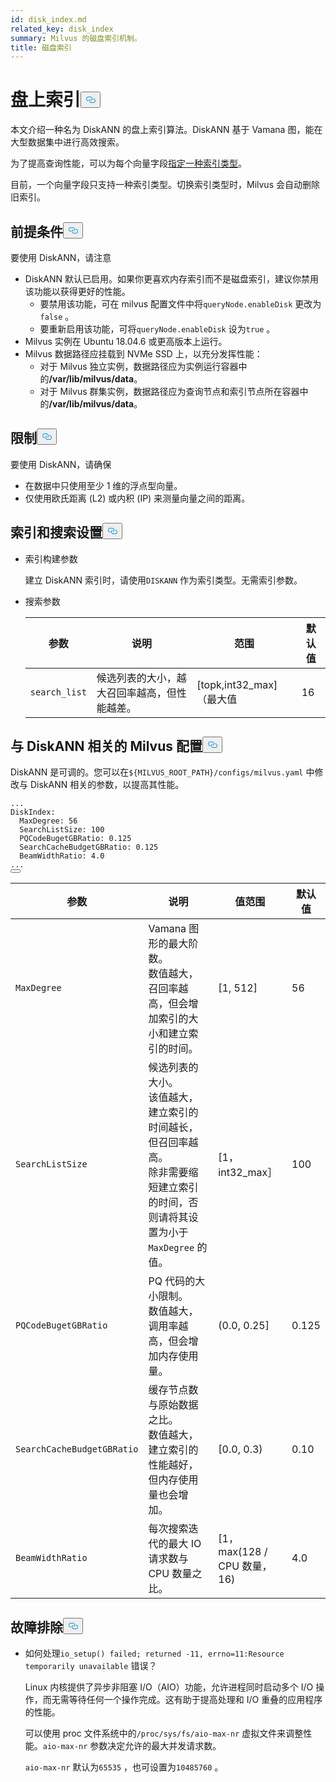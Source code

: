 ```yaml
---
id: disk_index.md
related_key: disk_index
summary: Milvus 的磁盘索引机制。
title: 磁盘索引
---
```

<h1 id="On-disk-Index" class="common-anchor-header">盘上索引<button data-href="#On-disk-Index" class="anchor-icon" translate="no">
      <svg translate="no"
        aria-hidden="true"
        focusable="false"
        height="20"
        version="1.1"
        viewBox="0 0 16 16"
        width="16"
      >
        <path
          fill="#0092E4"
          fill-rule="evenodd"
          d="M4 9h1v1H4c-1.5 0-3-1.69-3-3.5S2.55 3 4 3h4c1.45 0 3 1.69 3 3.5 0 1.41-.91 2.72-2 3.25V8.59c.58-.45 1-1.27 1-2.09C10 5.22 8.98 4 8 4H4c-.98 0-2 1.22-2 2.5S3 9 4 9zm9-3h-1v1h1c1 0 2 1.22 2 2.5S13.98 12 13 12H9c-.98 0-2-1.22-2-2.5 0-.83.42-1.64 1-2.09V6.25c-1.09.53-2 1.84-2 3.25C6 11.31 7.55 13 9 13h4c1.45 0 3-1.69 3-3.5S14.5 6 13 6z"
        ></path>
      </svg>
    </button></h1><p>本文介绍一种名为 DiskANN 的盘上索引算法。DiskANN 基于 Vamana 图，能在大型数据集中进行高效搜索。</p>
<p>为了提高查询性能，可以为每个向量字段<a href="/docs/zh/index-vector-fields.md">指定一种索引类型</a>。</p>
<div class="alert note"> 
目前，一个向量字段只支持一种索引类型。切换索引类型时，Milvus 会自动删除旧索引。</div>
<h2 id="Prerequisites" class="common-anchor-header">前提条件<button data-href="#Prerequisites" class="anchor-icon" translate="no">
      <svg translate="no"
        aria-hidden="true"
        focusable="false"
        height="20"
        version="1.1"
        viewBox="0 0 16 16"
        width="16"
      >
        <path
          fill="#0092E4"
          fill-rule="evenodd"
          d="M4 9h1v1H4c-1.5 0-3-1.69-3-3.5S2.55 3 4 3h4c1.45 0 3 1.69 3 3.5 0 1.41-.91 2.72-2 3.25V8.59c.58-.45 1-1.27 1-2.09C10 5.22 8.98 4 8 4H4c-.98 0-2 1.22-2 2.5S3 9 4 9zm9-3h-1v1h1c1 0 2 1.22 2 2.5S13.98 12 13 12H9c-.98 0-2-1.22-2-2.5 0-.83.42-1.64 1-2.09V6.25c-1.09.53-2 1.84-2 3.25C6 11.31 7.55 13 9 13h4c1.45 0 3-1.69 3-3.5S14.5 6 13 6z"
        ></path>
      </svg>
    </button></h2><p>要使用 DiskANN，请注意</p>
<ul>
<li>DiskANN 默认已启用。如果你更喜欢内存索引而不是磁盘索引，建议你禁用该功能以获得更好的性能。<ul>
<li>要禁用该功能，可在 milvus 配置文件中将<code translate="no">queryNode.enableDisk</code> 更改为<code translate="no">false</code> 。</li>
<li>要重新启用该功能，可将<code translate="no">queryNode.enableDisk</code> 设为<code translate="no">true</code> 。</li>
</ul></li>
<li>Milvus 实例在 Ubuntu 18.04.6 或更高版本上运行。</li>
<li>Milvus 数据路径应挂载到 NVMe SSD 上，以充分发挥性能：<ul>
<li>对于 Milvus 独立实例，数据路径应为实例运行容器中的<strong>/var/lib/milvus/data</strong>。</li>
<li>对于 Milvus 群集实例，数据路径应为查询节点和索引节点所在容器中的<strong>/var/lib/milvus/data</strong>。</li>
</ul></li>
</ul>
<h2 id="Limits" class="common-anchor-header">限制<button data-href="#Limits" class="anchor-icon" translate="no">
      <svg translate="no"
        aria-hidden="true"
        focusable="false"
        height="20"
        version="1.1"
        viewBox="0 0 16 16"
        width="16"
      >
        <path
          fill="#0092E4"
          fill-rule="evenodd"
          d="M4 9h1v1H4c-1.5 0-3-1.69-3-3.5S2.55 3 4 3h4c1.45 0 3 1.69 3 3.5 0 1.41-.91 2.72-2 3.25V8.59c.58-.45 1-1.27 1-2.09C10 5.22 8.98 4 8 4H4c-.98 0-2 1.22-2 2.5S3 9 4 9zm9-3h-1v1h1c1 0 2 1.22 2 2.5S13.98 12 13 12H9c-.98 0-2-1.22-2-2.5 0-.83.42-1.64 1-2.09V6.25c-1.09.53-2 1.84-2 3.25C6 11.31 7.55 13 9 13h4c1.45 0 3-1.69 3-3.5S14.5 6 13 6z"
        ></path>
      </svg>
    </button></h2><p>要使用 DiskANN，请确保</p>
<ul>
<li>在数据中只使用至少 1 维的浮点型向量。</li>
<li>仅使用欧氏距离 (L2) 或内积 (IP) 来测量向量之间的距离。</li>
</ul>
<h2 id="Index-and-search-settings" class="common-anchor-header">索引和搜索设置<button data-href="#Index-and-search-settings" class="anchor-icon" translate="no">
      <svg translate="no"
        aria-hidden="true"
        focusable="false"
        height="20"
        version="1.1"
        viewBox="0 0 16 16"
        width="16"
      >
        <path
          fill="#0092E4"
          fill-rule="evenodd"
          d="M4 9h1v1H4c-1.5 0-3-1.69-3-3.5S2.55 3 4 3h4c1.45 0 3 1.69 3 3.5 0 1.41-.91 2.72-2 3.25V8.59c.58-.45 1-1.27 1-2.09C10 5.22 8.98 4 8 4H4c-.98 0-2 1.22-2 2.5S3 9 4 9zm9-3h-1v1h1c1 0 2 1.22 2 2.5S13.98 12 13 12H9c-.98 0-2-1.22-2-2.5 0-.83.42-1.64 1-2.09V6.25c-1.09.53-2 1.84-2 3.25C6 11.31 7.55 13 9 13h4c1.45 0 3-1.69 3-3.5S14.5 6 13 6z"
        ></path>
      </svg>
    </button></h2><ul>
<li><p>索引构建参数</p>
<p>建立 DiskANN 索引时，请使用<code translate="no">DISKANN</code> 作为索引类型。无需索引参数。</p></li>
<li><p>搜索参数</p>
<table>
<thead>
<tr><th>参数</th><th>说明</th><th>范围</th><th>默认值</th></tr>
</thead>
<tbody>
<tr><td><code translate="no">search_list</code></td><td>候选列表的大小，越大召回率越高，但性能越差。</td><td>[topk,int32_max]（最大值</td><td>16</td></tr>
</tbody>
</table>
</li>
</ul>
<h2 id="DiskANN-related-Milvus-configurations" class="common-anchor-header">与 DiskANN 相关的 Milvus 配置<button data-href="#DiskANN-related-Milvus-configurations" class="anchor-icon" translate="no">
      <svg translate="no"
        aria-hidden="true"
        focusable="false"
        height="20"
        version="1.1"
        viewBox="0 0 16 16"
        width="16"
      >
        <path
          fill="#0092E4"
          fill-rule="evenodd"
          d="M4 9h1v1H4c-1.5 0-3-1.69-3-3.5S2.55 3 4 3h4c1.45 0 3 1.69 3 3.5 0 1.41-.91 2.72-2 3.25V8.59c.58-.45 1-1.27 1-2.09C10 5.22 8.98 4 8 4H4c-.98 0-2 1.22-2 2.5S3 9 4 9zm9-3h-1v1h1c1 0 2 1.22 2 2.5S13.98 12 13 12H9c-.98 0-2-1.22-2-2.5 0-.83.42-1.64 1-2.09V6.25c-1.09.53-2 1.84-2 3.25C6 11.31 7.55 13 9 13h4c1.45 0 3-1.69 3-3.5S14.5 6 13 6z"
        ></path>
      </svg>
    </button></h2><p>DiskANN 是可调的。您可以在<code translate="no">${MILVUS_ROOT_PATH}/configs/milvus.yaml</code> 中修改与 DiskANN 相关的参数，以提高其性能。</p>
<pre><code translate="no" class="language-YAML">...
DiskIndex:
  MaxDegree: 56
  SearchListSize: 100
  PQCodeBugetGBRatio: 0.125
  SearchCacheBudgetGBRatio: 0.125
  BeamWidthRatio: 4.0
...
<button class="copy-code-btn"></button></code></pre>
<table>
<thead>
<tr><th>参数</th><th>说明</th><th>值范围</th><th>默认值</th></tr>
</thead>
<tbody>
<tr><td><code translate="no">MaxDegree</code></td><td>Vamana 图形的最大阶数。 <br/> 数值越大，召回率越高，但会增加索引的大小和建立索引的时间。</td><td>[1, 512]</td><td>56</td></tr>
<tr><td><code translate="no">SearchListSize</code></td><td>候选列表的大小。 <br/> 该值越大，建立索引的时间越长，但召回率越高。 <br/> 除非需要缩短建立索引的时间，否则请将其设置为小于<code translate="no">MaxDegree</code> 的值。</td><td>[1，int32_max］</td><td>100</td></tr>
<tr><td><code translate="no">PQCodeBugetGBRatio</code></td><td>PQ 代码的大小限制。 <br/> 数值越大，调用率越高，但会增加内存使用量。</td><td>(0.0, 0.25]</td><td>0.125</td></tr>
<tr><td><code translate="no">SearchCacheBudgetGBRatio</code></td><td>缓存节点数与原始数据之比。 <br/> 数值越大，建立索引的性能越好，但内存使用量也会增加。</td><td>[0.0, 0.3)</td><td>0.10</td></tr>
<tr><td><code translate="no">BeamWidthRatio</code></td><td>每次搜索迭代的最大 IO 请求数与 CPU 数量之比。</td><td>[1，max(128 / CPU 数量，16)</td><td>4.0</td></tr>
</tbody>
</table>
<h2 id="Troubleshooting" class="common-anchor-header">故障排除<button data-href="#Troubleshooting" class="anchor-icon" translate="no">
      <svg translate="no"
        aria-hidden="true"
        focusable="false"
        height="20"
        version="1.1"
        viewBox="0 0 16 16"
        width="16"
      >
        <path
          fill="#0092E4"
          fill-rule="evenodd"
          d="M4 9h1v1H4c-1.5 0-3-1.69-3-3.5S2.55 3 4 3h4c1.45 0 3 1.69 3 3.5 0 1.41-.91 2.72-2 3.25V8.59c.58-.45 1-1.27 1-2.09C10 5.22 8.98 4 8 4H4c-.98 0-2 1.22-2 2.5S3 9 4 9zm9-3h-1v1h1c1 0 2 1.22 2 2.5S13.98 12 13 12H9c-.98 0-2-1.22-2-2.5 0-.83.42-1.64 1-2.09V6.25c-1.09.53-2 1.84-2 3.25C6 11.31 7.55 13 9 13h4c1.45 0 3-1.69 3-3.5S14.5 6 13 6z"
        ></path>
      </svg>
    </button></h2><ul>
<li><p>如何处理<code translate="no">io_setup() failed; returned -11, errno=11:Resource temporarily unavailable</code> 错误？</p>
<p>Linux 内核提供了异步非阻塞 I/O（AIO）功能，允许进程同时启动多个 I/O 操作，而无需等待任何一个操作完成。这有助于提高处理和 I/O 重叠的应用程序的性能。</p>
<p>可以使用 proc 文件系统中的<code translate="no">/proc/sys/fs/aio-max-nr</code> 虚拟文件来调整性能。<code translate="no">aio-max-nr</code> 参数决定允许的最大并发请求数。</p>
<p><code translate="no">aio-max-nr</code> 默认为<code translate="no">65535</code> ，也可设置为<code translate="no">10485760</code> 。</p></li>
</ul>
